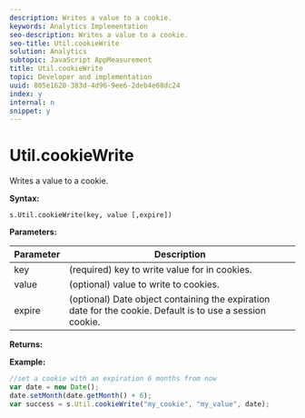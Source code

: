 ```yaml
---
description: Writes a value to a cookie.
keywords: Analytics Implementation
seo-description: Writes a value to a cookie.
seo-title: Util.cookieWrite
solution: Analytics
subtopic: JavaScript AppMeasurement
title: Util.cookieWrite
topic: Developer and implementation
uuid: 805e1620-383d-4d96-9ee6-2deb4e68dc24
index: y
internal: n
snippet: y
---
```


# Util.cookieWrite

Writes a value to a cookie.

 **Syntax:**

```
s.Util.cookieWrite(key, value [,expire])
```

**Parameters:** 

|  Parameter  | Description  |
|---|---|
|  key  | (required) key to write value for in cookies.  |
|  value  | (optional) value to write to cookies.  |
|  expire  | (optional) Date object containing the expiration date for the cookie. Default is to use a session cookie.  |

**Returns:**

**Example:**

```js
//set a cookie with an expiration 6 months from now 
var date = new Date(); 
date.setMonth(date.getMonth() + 6); 
var success = s.Util.cookieWrite("my_cookie", "my_value", date);
```

